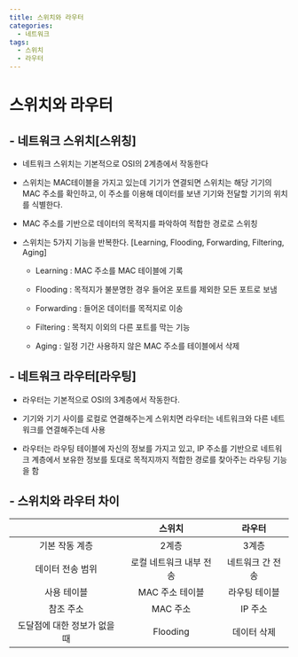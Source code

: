 ```yaml
---
title: 스위치와 라우터
categories:
  - 네트워크
tags:
  - 스위치
  - 라우터
---
```


# 스위치와 라우터

## - 네트워크 스위치[스위칭]

- 네트워크 스위치는 기본적으로 OSI의 2계층에서 작동한다

- 스위치는 MAC테이블을 가지고 있는데 기기가 연결되면 스위치는 해당 기기의 MAC 주소를 확인하고, 이 주소를 이용해 데이터를 보낸 기기와 전달할 기기의 위치를 식별한다.

- MAC 주소를 기반으로 데이터의 목적지를 파악하여 적합한 경로로 스위칭

- 스위치는 5가지 기능을 반복한다. [Learning, Flooding, Forwarding, Filtering, Aging]
  
  - Learning : MAC 주소를 MAC 테이블에 기록
  
  - Flooding : 목적지가 불분명한 경우 들어온 포트를 제외한 모든 포트로 보냄
  
  - Forwarding : 들어온 데이터를 목적지로 이송
  
  - Filtering : 목적지 이외의 다른 포트를 막는 기능
  
  - Aging : 일정 기간 사용하지 않은 MAC 주소를 테이블에서 삭제



## - 네트워크 라우터[라우팅]

- 라우터는 기본적으로 OSI의 3계층에서 작동한다.

- 기기와 기기 사이를 로컬로 연결해주는게 스위치면 라우터는 네트워크와 다른 네트워크를 연결해주는데 사용

- 라우터는 라우팅 테이블에 자신의 정보를 가지고 있고, IP 주소를 기반으로 네트워크 계층에서 보유한 정보를 토대로 목적지까지 적합한 경로를 찾아주는 라우팅 기능을 함



## - 스위치와 라우터 차이

|                  | 스위치           | 라우터       |
|:----------------:|:-------------:|:---------:|
| 기본 작동 계층         | 2계층           | 3계층       |
| 데이터 전송 범위        | 로컬 네트워크 내부 전송 | 네트워크 간 전송 |
| 사용 테이블           | MAC 주소 테이블    | 라우팅 테이블   |
| 참조 주소            | MAC 주소        | IP 주소     |
| 도달점에 대한 정보가 없을 때 | Flooding      | 데이터 삭제    |




